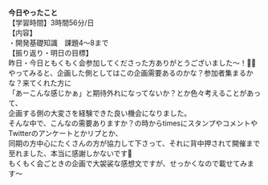 **今日やったこと**<br>
【学習時間】3時間56分/日<br>
【内容】<br>
・開発基礎知識　課題4〜8まで<br>
【振り返り・明日の目標】<br>
昨日・今日ともくもく会参加してくださった方ありがとうございました〜！🙇✨<br>
やってみると、企画した側としてはこの企画需要あるのかな？参加者集まるかな？来てくれた方に<br>
「あーこんな感じかぁ」と期待外れになってないか？とか色々考えることがあって、<br>
企画する側の大変さを経験できた良い機会になりました。<br>
そんな中で、こんなの需要ありますか？の時からtimesにスタンプやコメントやTwitterのアンケートとかリプとか、<br>
同期の方中心にたくさんの方が協力して下さって、それに背中押されて開催まで至れました、本当に感謝しかないです🥹<br>
もくもく会ごときの企画で大袈裟な感想文ですが、せっかくなので載せてみます〜<br>